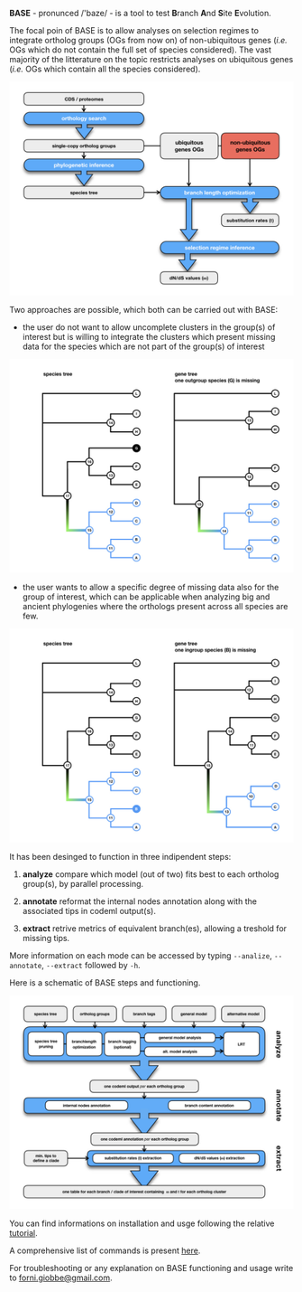 **BASE** - pronunced  /'baze/ - is a tool to test **B**ranch **A**nd **S**ite **E**volution.



The focal poin of BASE is to allow analyses on selection regimes to integrate ortholog groups (OGs from now on) of non-ubiquitous genes (*i.e.* OGs which do not 
contain the full set of species considered). The vast majority of the litterature on the topic restricts analyses on ubiquitous genes 
(*i.e.* OGs which contain all the species considered).

![Image description](https://github.com/for-giobbe/BASE/blob/master/figures/BASE_fig.001.jpeg)

Two approaches are possible, which both can be carried out with BASE:

* the user do not want to allow uncomplete clusters in the group(s) of interest but is willing to integrate the clusters which present missing data for the species which are not part of the group(s) of interest

![Image description](https://github.com/for-giobbe/BASE/blob/master/figures/BASE_fig.002.jpeg)

* the user wants to allow a specific degree of missing data also for the group of interest, which can be applicable when analyzing big and ancient phylogenies where the orthologs present across all  species are few.

![Image description](https://github.com/for-giobbe/BASE/blob/master/figures/BASE_fig.003.jpeg)

It has been desinged to function in three indipendent steps:

1.   **analyze**        compare which model (out of two) fits best to each ortholog group(s), by parallel processing.

2.   **annotate**	reformat the internal nodes annotation along with the associated tips in codeml output(s).

3.   **extract**        retrive metrics of equivalent branch(es), allowing a treshold for missing tips.

More information on each mode can be accessed by typing ```--analize```, ```--annotate```, ```--extract``` followed by ```-h```.

Here is a schematic of BASE steps and functioning.

![Image description](https://github.com/for-giobbe/BASE/blob/master/figures/BASE_fig.004.jpeg)

You can find informations on installation and usge following the relative [tutorial](https://github.com/for-giobbe/BASE/blob/master/tutorial_0.md).

A comprehensive list of commands is present [here](https://github.com/for-giobbe/BASE/blob/master/command_list.md).

For troubleshooting or any explanation on BASE functioning and usage write to forni.giobbe@gmail.com.
